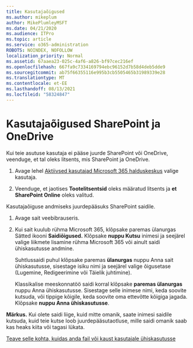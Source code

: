 ```yaml
---
title: Kasutajaõigused
ms.author: mikeplum
author: MikePlumleyMSFT
ms.date: 04/21/2020
ms.audience: ITPro
ms.topic: article
ms.service: o365-administration
ROBOTS: NOINDEX, NOFOLLOW
localization_priority: Normal
ms.assetid: 67aaea23-025c-4af6-a826-bf97cec216ef
ms.openlocfilehash: 667fa9c7334169794ebc96152d7b58d4deb5dde9
ms.sourcegitcommit: ab75f66355116e995b3cb5505465b31989339e28
ms.translationtype: MT
ms.contentlocale: et-EE
ms.lasthandoff: 08/13/2021
ms.locfileid: "58324847"
---
```

# <a name="user-permissions-in-sharepoint-and-onedrive"></a>Kasutajaõigused SharePoint ja OneDrive

Kui teie asutuse kasutaja ei pääse juurde SharePoint või OneDrive, veenduge, et tal oleks litsents, mis SharePoint ja OneDrive. 
  
1. Avage lehel [Aktiivsed kasutajad Microsoft 365 halduskeskus](https://portal.office.com/adminportal/home#/users) valige kasutaja. 
    
2. Veenduge, et jaotises **Tootelitsentsid** oleks määratud litsents ja **et SharePoint Online** oleks valitud. 
    
 Kasutajaõiguse andmiseks juurdepääsuks SharePoint saidile. 
  
1. Avage sait veebibrauseris.
    
2. Kui sait kuulub rühma Microsoft 365, klõpsake paremas ülanurgas Sätted ikooni **Saidiõigused.** Klõpsake **nuppu Kutsu** inimesi ja seejärel valige liikmete lisamine rühma Microsoft 365 või ainult saidi ühiskasutusse andmine. 
    
    Suhtlussaidi puhul klõpsake paremas **ülanurgas** nuppu Anna sait ühiskasutusse, sisestage isiku nimi ja seejärel valige õigusetase (Lugemine, Redigeerimine või Täielik juhtimine). 
    
    Klassikalise meeskonnatöö saidi korral klõpsake **paremas ülanurgas** nuppu Anna ühiskasutusse. Sisestage selle inimese nimi, keda soovite kutsuda, või tippige kõigile, keda soovite oma ettevõtte kõigiga jagada. Klõpsake **nuppu Anna ühiskasutusse**.
    
**Märkus.** Kui olete saidi liige, kuid mitte omanik, saate inimesi saidile kutsuda, kuid teie kutse loob juurdepääsutaotluse, mille saidi omanik saab kas heaks kiita või tagasi lükata. 
  
[Teave selle kohta, kuidas anda fail või kaust kasutajale ühiskasutusse](https://go.microsoft.com/fwlink/?linkid=533408)
  

